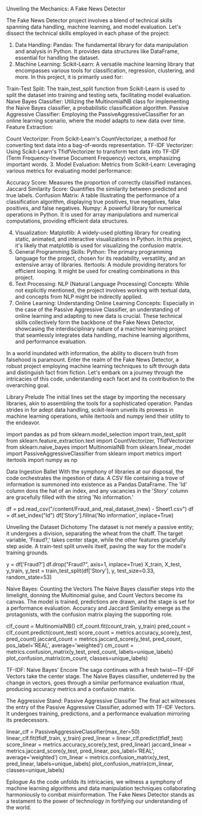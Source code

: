 Unveiling the Mechanics: A Fake News Detector

The Fake News Detector project involves a blend of technical skills spanning data handling, machine learning, and model evaluation. Let's dissect the technical skills employed in each phase of the project:

1. Data Handling:
Pandas: The fundamental library for data manipulation and analysis in Python. It provides data structures like DataFrame, essential for handling the dataset.
2. Machine Learning:
Scikit-Learn: A versatile machine learning library that encompasses various tools for classification, regression, clustering, and more. In this project, it is primarily used for:

Train-Test Split: The train_test_split function from Scikit-Learn is used to split the dataset into training and testing sets, facilitating model evaluation.
Naive Bayes Classifier: Utilizing the MultinomialNB class for implementing the Naive Bayes classifier, a probabilistic classification algorithm.
Passive Aggressive Classifier: Employing the PassiveAggressiveClassifier for an online learning scenario, where the model adapts to new data over time.
Feature Extraction:

Count Vectorizer: From Scikit-Learn's CountVectorizer, a method for converting text data into a bag-of-words representation.
TF-IDF Vectorizer: Using Scikit-Learn's TfidfVectorizer to transform text data into TF-IDF (Term Frequency-Inverse Document Frequency) vectors, emphasizing important words.
3. Model Evaluation:
Metrics from Scikit-Learn: Leveraging various metrics for evaluating model performance:

Accuracy Score: Measures the proportion of correctly classified instances.
Jaccard Similarity Score: Quantifies the similarity between predicted and true labels.
Confusion Matrix: A table illustrating the performance of a classification algorithm, displaying true positives, true negatives, false positives, and false negatives.
Numpy: A powerful library for numerical operations in Python. It is used for array manipulations and numerical computations, providing efficient data structures.

4. Visualization:
Matplotlib: A widely-used plotting library for creating static, animated, and interactive visualizations in Python. In this project, it's likely that matplotlib is used for visualizing the confusion matrix.
5. General Programming Skills:
Python: The primary programming language for the project, chosen for its readability, versatility, and an extensive array of libraries.
Itertools: A module providing iterators for efficient looping. It might be used for creating combinations in this project.
6. Text Processing:
NLP (Natural Language Processing) Concepts: While not explicitly mentioned, the project involves working with textual data, and concepts from NLP might be indirectly applied.
7. Online Learning:
Understanding Online Learning Concepts: Especially in the case of the Passive Aggressive Classifier, an understanding of online learning and adapting to new data is crucial.
These technical skills collectively form the backbone of the Fake News Detector, showcasing the interdisciplinary nature of a machine learning project that seamlessly integrates data handling, machine learning algorithms, and performance evaluation.






In a world inundated with information, the ability to discern truth from falsehood is paramount. Enter the realm of the Fake News Detector, a robust project employing machine learning techniques to sift through data and distinguish fact from fiction. Let's embark on a journey through the intricacies of this code, understanding each facet and its contribution to the overarching goal.

Library Prelude
The initial lines set the stage by importing the necessary libraries, akin to assembling the tools for a sophisticated operation. Pandas strides in for adept data handling, scikit-learn unveils its prowess in machine learning operations, while itertools and numpy lend their utility to the endeavor.

import pandas as pd
from sklearn.model_selection import train_test_split
from sklearn.feature_extraction.text import CountVectorizer, TfidfVectorizer
from sklearn.naive_bayes import MultinomialNB
from sklearn.linear_model import PassiveAggressiveClassifier
from sklearn import metrics
import itertools
import numpy as np

Data Ingestion Ballet
With the symphony of libraries at our disposal, the code orchestrates the ingestion of data. A CSV file containing a trove of information is summoned into existence as a Pandas DataFrame. The 'Id' column dons the hat of an index, and any vacancies in the 'Story' column are gracefully filled with the string 'No information.'

df = pd.read_csv("/content/Fraud_and_real_dataset_(new) - Sheet1.csv")
df = df.set_index("Id")
df['Story'].fillna('No information', inplace=True)

Unveiling the Dataset Dichotomy
The dataset is not merely a passive entity; it undergoes a division, separating the wheat from the chaff. The target variable, 'Fraud?,' takes center stage, while the other features gracefully step aside. A train-test split unveils itself, paving the way for the model's training grounds.

y = df['Fraud?']
df.drop("Fraud?", axis=1, inplace=True)
X_train, X_test, y_train, y_test = train_test_split(df['Story'], y, test_size=0.33, random_state=53)

Naive Bayes: Counting the Vectors
The Naive Bayes classifier steps into the limelight, donning the Multinomial guise, and Count Vectors become its canvas. The model is trained, predictions are drawn, and the stage is set for a performance evaluation. Accuracy and Jaccard Similarity emerge as the protagonists, with the confusion matrix playing the supporting role.

clf_count = MultinomialNB()
clf_count.fit(count_train, y_train)
pred_count = clf_count.predict(count_test)
score_count = metrics.accuracy_score(y_test, pred_count)
jaccard_count = metrics.jaccard_score(y_test, pred_count, pos_label='REAL', average='weighted')
cm_count = metrics.confusion_matrix(y_test, pred_count, labels=unique_labels)
plot_confusion_matrix(cm_count, classes=unique_labels)

TF-IDF: Naive Bayes' Encore
The saga continues with a fresh twist—TF-IDF Vectors take the center stage. The Naive Bayes classifier, undeterred by the change in vectors, goes through a similar performance evaluation ritual, producing accuracy metrics and a confusion matrix.

The Aggressive Stand: Passive Aggressive Classifier
The final act witnesses the entry of the Passive Aggressive Classifier, adorned with TF-IDF Vectors. It undergoes training, predictions, and a performance evaluation mirroring its predecessors.

linear_clf = PassiveAggressiveClassifier(max_iter=50)
linear_clf.fit(tfidf_train, y_train)
pred_linear = linear_clf.predict(tfidf_test)
score_linear = metrics.accuracy_score(y_test, pred_linear)
jaccard_linear = metrics.jaccard_score(y_test, pred_linear, pos_label='REAL', average='weighted')
cm_linear = metrics.confusion_matrix(y_test, pred_linear, labels=unique_labels)
plot_confusion_matrix(cm_linear, classes=unique_labels)

Epilogue
As the code unfolds its intricacies, we witness a symphony of machine learning algorithms and data manipulation techniques collaborating harmoniously to combat misinformation. The Fake News Detector stands as a testament to the power of technology in fortifying our understanding of the world.




